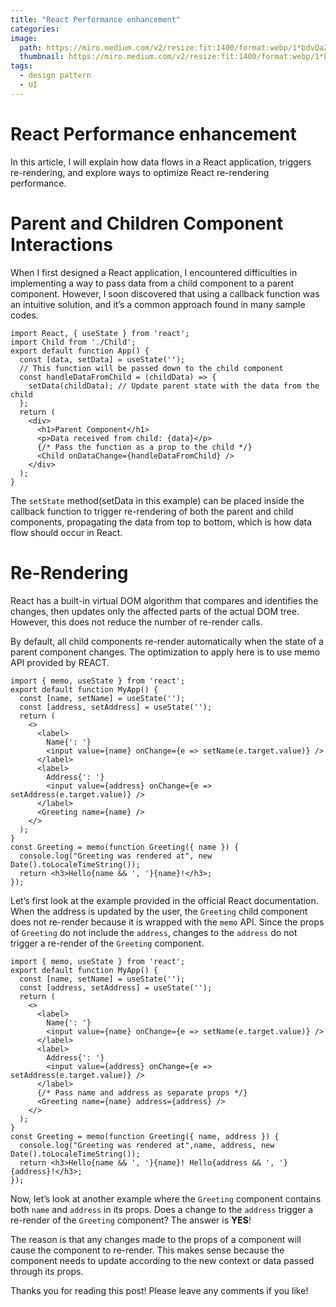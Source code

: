 ```yaml
---
title: "React Performance enhancement"
categories:
image: 
  path: https://miro.medium.com/v2/resize:fit:1400/format:webp/1*bdvQaZIn0hCCG4O_XnRxsA.png
  thumbnail: https://miro.medium.com/v2/resize:fit:1400/format:webp/1*bdvQaZIn0hCCG4O_XnRxsA.png
tags:
  - design pattern
  - UI
---
```


React Performance enhancement
=============================

In this article, I will explain how data flows in a React application, triggers re-rendering, and explore ways to optimize React re-rendering performance.

Parent and Children Component Interactions
==========================================

When I first designed a React application, I encountered difficulties in implementing a way to pass data from a child component to a parent component. However, I soon discovered that using a callback function was an intuitive solution, and it’s a common approach found in many sample codes.

```
import React, { useState } from 'react';
import Child from './Child';
export default function App() {
  const [data, setData] = useState('');
  // This function will be passed down to the child component
  const handleDataFromChild = (childData) => {
    setData(childData); // Update parent state with the data from the child
  };
  return (
    <div>
      <h1>Parent Component</h1>
      <p>Data received from child: {data}</p>
      {/* Pass the function as a prop to the child */}
      <Child onDataChange={handleDataFromChild} />
    </div>
  );
}
```

The `setState` method(setData in this example) can be placed inside the callback function to trigger re-rendering of both the parent and child components, propagating the data from top to bottom, which is how data flow should occur in React.

Re-Rendering
============

React has a built-in virtual DOM algorithm that compares and identifies the changes, then updates only the affected parts of the actual DOM tree. However, this does not reduce the number of re-render calls.

By default, all child components re-render automatically when the state of a parent component changes. The optimization to apply here is to use memo API provided by REACT.

```
import { memo, useState } from 'react';
export default function MyApp() {
  const [name, setName] = useState('');
  const [address, setAddress] = useState('');
  return (
    <>
      <label>
        Name{': '}
        <input value={name} onChange={e => setName(e.target.value)} />
      </label>
      <label>
        Address{': '}
        <input value={address} onChange={e => setAddress(e.target.value)} />
      </label>
      <Greeting name={name} />
    </>
  );
}
const Greeting = memo(function Greeting({ name }) {
  console.log("Greeting was rendered at", new Date().toLocaleTimeString());
  return <h3>Hello{name && ', '}{name}!</h3>;
});
```

Let’s first look at the example provided in the official React documentation. When the address is updated by the user, the `Greeting` child component does not re-render because it is wrapped with the `memo` API. Since the props of `Greeting` do not include the `address`, changes to the `address` do not trigger a re-render of the `Greeting` component.

```
import { memo, useState } from 'react';
export default function MyApp() {
  const [name, setName] = useState('');
  const [address, setAddress] = useState('');
  return (
    <>
      <label>
        Name{': '}
        <input value={name} onChange={e => setName(e.target.value)} />
      </label>
      <label>
        Address{': '}
        <input value={address} onChange={e => setAddress(e.target.value)} />
      </label>
      {/* Pass name and address as separate props */}
      <Greeting name={name} address={address} />
    </>
  );
}
const Greeting = memo(function Greeting({ name, address }) {
  console.log("Greeting was rendered at",name, address, new Date().toLocaleTimeString());
  return <h3>Hello{name && ', '}{name}! Hello{address && ', '}{address}!</h3>;
});
```

Now, let’s look at another example where the `Greeting` component contains both `name` and `address` in its props. Does a change to the `address` trigger a re-render of the `Greeting` component? The answer is **YES**!

The reason is that any changes made to the props of a component will cause the component to re-render. This makes sense because the component needs to update according to the new context or data passed through its props.

Thanks you for reading this post! Please leave any comments if you like!